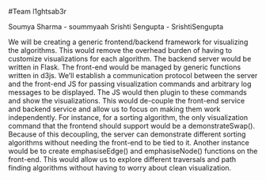 #Team l1ghtsab3r

Soumya Sharma - soummyaah
Srishti Sengupta - SrishtiSengupta


We will be creating a generic frontend/backend framework for visualizing the algorithms. This would remove the overhead burden of having to customize visualizations for each algorithm. The backend server would be written in Flask. The front-end would be managed by generic functions written in d3js. We’ll establish a communication protocol between the server and the front-end JS for passing visualization commands and arbitrary log messages to be displayed. The JS would then plugin to these commands and show the visualizations. This would de-couple the front-end service and backend service and allow us to focus on making them work independently. For instance, for a sorting algorithm, the only visualization command that the frontend should support would be a demonstrateSwap(). Because of this decoupling, the server can demonstrate different sorting algorithms without needing the front-end to be tied to it. Another instance would be to create emphasiseEdge() and emphasiseNode() functions on the front-end. This would allow us to explore different traversals and path finding algorithms without having to worry about clean visualization.
